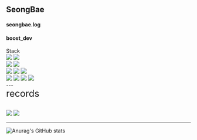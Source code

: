 <div>
    <h2 style="text-align: center padding-bottom: 50px">SeongBae</h2>
    <h4 style="text-align:left">seongbae.log</h4>
    <h4 style="text-align:left">boost_dev</h4>
</div>

<div style="font-size: 25px padding-bottom: 30px text-align: center">Stack</div>
<a href="" target="_blank"><img src="https://img.shields.io/badge/Python-02456C?style=plastic&logo=python&logoColor=white"/></a>
<a href="" target="_blank"><img src="https://img.shields.io/badge/Anaconda-173B3F?style=plastic&logo=Anaconda&logoColor=white"/></a><br/>
<a href="" target="_blank"><img src="https://img.shields.io/badge/FastAPI-009688?style=plastic&logo=FastAPI&logoColor=white"/></a>
<a href="" target="_blank"><img src="https://img.shields.io/badge/Django-092E20?style=plastic&logo=Django&logoColor=white"/></a><br/>
<a href="" target="_blank"><img src="https://img.shields.io/badge/PyTorch-EE4C2C?style=plastic&logo=PyTorch&logoColor=white"/></a>
<a href="" target="_blank"><img src="https://img.shields.io/badge/TensorFlow-FF6F00?style=plastic&logo=TensorFlow&logoColor=white"/></a>
<a href="" target="_blank"><img src="https://img.shields.io/badge/ScikitLearn-F7931E?style=plastic&logo=ScikitLearn&logoColor=white"/></a><br/>
<a href="" target="_blank"><img src="https://img.shields.io/badge/AWS-232F3E?style=plastic&logo=Amazon AWS&logoColor=white"/></a>
<a href="" target="_blank"><img src="https://img.shields.io/badge/Docker-2496ED?style=plastic&logo=Docker&logoColor=white"/></a>
<a href="" target="_blank"><img src="https://img.shields.io/badge/MySQL-4479A1?style=plastic&logo=MySQL&logoColor=white"/></a>
<a href="" target="_blank"><img src="https://img.shields.io/badge/Vue.js-FC08D?style=plastic&logo=Vue.js&logoColor=white"/></a><br/>
---


<div style="font-size: 25px; padding-bottom: 30px;">records</div>
<a href="" target="_blank"><img src="https://img.shields.io/badge/Instagram-E4405F?style=plastic&logo=Instagram&logoColor=white"/></a>
<a href="https://velog.io/@boost_dev" target="_blank"><img src="https://img.shields.io/badge/Velog-20C997?style=plastic&logo=Velog&logoColor=white"/></a>

---
![Anurag's GitHub stats](https://github-readme-stats.vercel.app/api?username=Seongbae&show_icons=true&theme=gotham)


